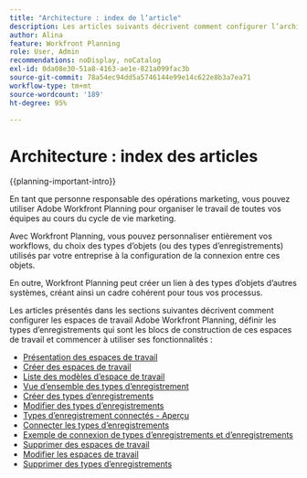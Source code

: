 ```yaml
---
title: "Architecture : index de l’article"
description: Les articles suivants décrivent comment configurer l’architecture d’Adobe Workfront Planning. Dans le cadre de cette configuration, vous découvrez comment créer des espaces de travail, des types d’enregistrements et des champs personnalisés pour mapper les workflows que vous souhaitez gérer dans Workfront Planning.
author: Alina
feature: Workfront Planning
role: User, Admin
recommendations: noDisplay, noCatalog
exl-id: 0da08e30-51a8-4163-ae1e-821a099fac3b
source-git-commit: 78a54ec94dd5a5746144e99e14c622e8b3a7ea71
workflow-type: tm+mt
source-wordcount: '189'
ht-degree: 95%

---
```



# Architecture : index des articles

{{planning-important-intro}}

En tant que personne responsable des opérations marketing, vous pouvez utiliser Adobe Workfront Planning pour organiser le travail de toutes vos équipes au cours du cycle de vie marketing.

Avec Workfront Planning, vous pouvez personnaliser entièrement vos workflows, du choix des types d’objets (ou des types d’enregistrements) utilisés par votre entreprise à la configuration de la connexion entre ces objets.

En outre, Workfront Planning peut créer un lien à des types d’objets d’autres systèmes, créant ainsi un cadre cohérent pour tous vos processus.

Les articles présentés dans les sections suivantes décrivent comment configurer les espaces de travail Adobe Workfront Planning, définir les types d’enregistrements qui sont les blocs de construction de ces espaces de travail et commencer à utiliser ses fonctionnalités :

* [Présentation des espaces de travail](/help/quicksilver/planning/architecture/workspaces-overview.md)
* [Créer des espaces de travail](/help/quicksilver/planning/architecture/create-workspaces.md)
* [Liste des modèles d’espace de travail](/help/quicksilver/planning/architecture/workspace-templates.md)
* [Vue d’ensemble des types d’enregistrement](/help/quicksilver/planning/architecture/overview-of-record-types.md)
* [Créer des types d’enregistrements](/help/quicksilver/planning/architecture/create-record-types.md)
* [Modifier des types d’enregistrements](/help/quicksilver/planning/architecture/edit-record-types.md)
* [Types d’enregistrement connectés - Aperçu](/help/quicksilver/planning/architecture/connect-record-types-overview.md)
* [Connecter les types d’enregistrements](/help/quicksilver/planning/architecture/connect-record-types.md)
* [Exemple de connexion de types d’enregistrements et d’enregistrements](/help/quicksilver/planning/architecture/example-connect-record-types-and-records.md)
* [Supprimer des espaces de travail](/help/quicksilver/planning/architecture/delete-workspaces.md)
* [Modifier les espaces de travail](/help/quicksilver/planning/architecture/edit-workspaces.md)
* [Supprimer des types d’enregistrements](/help/quicksilver/planning/architecture/delete-record-types.md)

